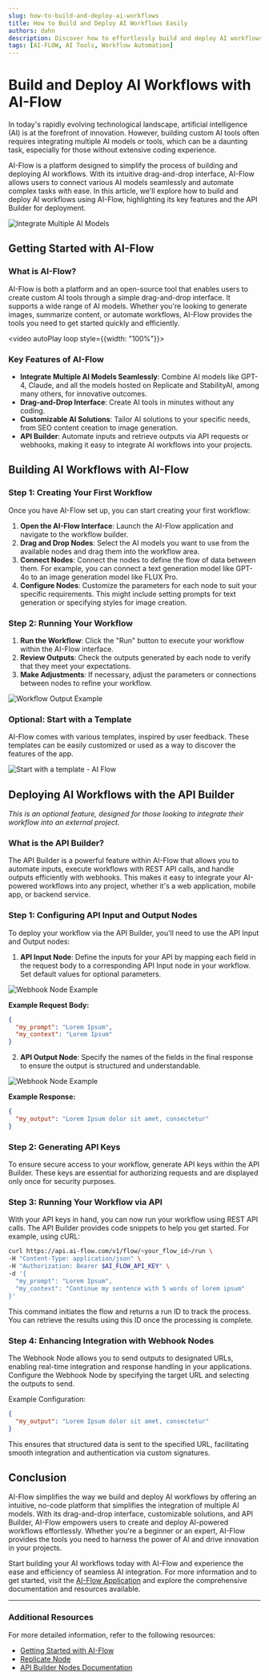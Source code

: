 ```yaml
---
slug: how-to-build-and-deploy-ai-workflows
title: How to Build and Deploy AI Workflows Easily
authors: dahn
description: Discover how to effortlessly build and deploy AI workflows using AI-Flow's intuitive drag-and-drop interface. Integrate multiple AI models and automate tasks without coding!
tags: [AI-FLOW, AI Tools, Workflow Automation]
---
```


<head>
  <meta name="twitter:card" content="summary_large_image"/>
  <meta name="twitter:title" content="How to Build and Deploy AI Workflows Easily" />
  <meta name="twitter:description" content="Discover how to effortlessly build and deploy AI workflows using AI-Flow's intuitive drag-and-drop interface. Integrate multiple AI models and automate tasks without coding!" />
  <meta name="twitter:creator" content="@AIFlowApp"/>
  <meta name="twitter:image" content="https://docs.ai-flow.net/img/blog-card-images/app-overview-r.png"/>
  <meta name="twitter:image:alt" content="AI-Flow Workflow Integration"/>
  <meta property="og:title" content="How to Build and Deploy AI Workflows Easily"/>
  <meta property="og:description" content="Discover how to effortlessly build and deploy AI workflows using AI-Flow's intuitive drag-and-drop interface. Integrate multiple AI models and automate tasks without coding!"/>
  <meta property="og:image" content="https://docs.ai-flow.net/img/blog-card-images/app-overview-r.png"/>
</head>

# Build and Deploy AI Workflows with AI-Flow

In today's rapidly evolving technological landscape, artificial intelligence (AI) is at the forefront of innovation. However, building custom AI tools often requires integrating multiple AI models or tools, which can be a daunting task, especially for those without extensive coding experience.

AI-Flow is a platform designed to simplify the process of building and deploying AI workflows. With its intuitive drag-and-drop interface, AI-Flow allows users to connect various AI models seamlessly and automate complex tasks with ease. In this article, we'll explore how to build and deploy AI workflows using AI-Flow, highlighting its key features and the API Builder for deployment.

![Integrate Multiple AI Models](/img/blog-images/connect-them-all.png)

## Getting Started with AI-Flow

### What is AI-Flow?

AI-Flow is both a platform and an open-source tool that enables users to create custom AI tools through a simple drag-and-drop interface. It supports a wide range of AI models. Whether you're looking to generate images, summarize content, or automate workflows, AI-Flow provides the tools you need to get started quickly and efficiently.

<video autoPlay loop style={{width: "100%"}}>

  <source src="https://ai-flow.net/video/ytb-dnd.mp4" type="video/mp4"/>
</video>

### Key Features of AI-Flow

- **Integrate Multiple AI Models Seamlessly**: Combine AI models like GPT-4, Claude, and all the models hosted on Replicate and StabilityAI, among many others, for innovative outcomes.
- **Drag-and-Drop Interface**: Create AI tools in minutes without any coding.
- **Customizable AI Solutions**: Tailor AI solutions to your specific needs, from SEO content creation to image generation.
- **API Builder**: Automate inputs and retrieve outputs via API requests or webhooks, making it easy to integrate AI workflows into your projects.

## Building AI Workflows with AI-Flow

### Step 1: Creating Your First Workflow

Once you have AI-Flow set up, you can start creating your first workflow:

1. **Open the AI-Flow Interface**: Launch the AI-Flow application and navigate to the workflow builder.
2. **Drag and Drop Nodes**: Select the AI models you want to use from the available nodes and drag them into the workflow area.
3. **Connect Nodes**: Connect the nodes to define the flow of data between them. For example, you can connect a text generation model like GPT-4o to an image generation model like FLUX Pro.
4. **Configure Nodes**: Customize the parameters for each node to suit your specific requirements. This might include setting prompts for text generation or specifying styles for image creation.

### Step 2: Running Your Workflow

1. **Run the Workflow**: Click the "Run" button to execute your workflow within the AI-Flow interface.
2. **Review Outputs**: Check the outputs generated by each node to verify that they meet your expectations.
3. **Make Adjustments**: If necessary, adjust the parameters or connections between nodes to refine your workflow.

![Workflow Output Example](/img/blog-images/coloring-page-workflow-output.png)

### Optional: Start with a Template

AI-Flow comes with various templates, inspired by user feedback. These templates can be easily customized or used as a way to discover the features of the app.

![Start with a template - AI Flow](/img/blog-images/templates.png)

## Deploying AI Workflows with the API Builder

_This is an optional feature, designed for those looking to integrate their workflow into an external project._

### What is the API Builder?

The API Builder is a powerful feature within AI-Flow that allows you to automate inputs, execute workflows with REST API calls, and handle outputs efficiently with webhooks. This makes it easy to integrate your AI-powered workflows into any project, whether it's a web application, mobile app, or backend service.

### Step 1: Configuring API Input and Output Nodes

To deploy your workflow via the API Builder, you'll need to use the API Input and Output nodes:

1. **API Input Node**: Define the inputs for your API by mapping each field in the request body to a corresponding API Input node in your workflow. Set default values for optional parameters.

![Webhook Node Example](/img/page-images/api-builder/api-builder-1.png)

**Example Request Body:**

```json
{
  "my_prompt": "Lorem Ipsum",
  "my_context": "Lorem Ipsum"
}
```

2. **API Output Node**: Specify the names of the fields in the final response to ensure the output is structured and understandable.

![Webhook Node Example](/img/page-images/api-builder/api-builder-2.png)

**Example Response:**

```json
{
  "my_output": "Lorem Ipsum dolor sit amet, consectetur"
}
```

### Step 2: Generating API Keys

To ensure secure access to your workflow, generate API keys within the API Builder. These keys are essential for authorizing requests and are displayed only once for security purposes.

### Step 3: Running Your Workflow via API

With your API keys in hand, you can now run your workflow using REST API calls. The API Builder provides code snippets to help you get started. For example, using cURL:

```bash
curl https://api.ai-flow.com/v1/flow/<your_flow_id>/run \
-H "Content-Type: application/json" \
-H "Authorization: Bearer $AI_FLOW_API_KEY" \
-d '{
  "my_prompt": "Lorem Ipsum",
  "my_context": "Continue my sentence with 5 words of lorem ipsum"
}'
```

This command initiates the flow and returns a run ID to track the process. You can retrieve the results using this ID once the processing is complete.

### Step 4: Enhancing Integration with Webhook Nodes

The Webhook Node allows you to send outputs to designated URLs, enabling real-time integration and response handling in your applications. Configure the Webhook Node by specifying the target URL and selecting the outputs to send.

Example Configuration:

```json
{
  "my_output": "Lorem Ipsum dolor sit amet, consectetur"
}
```

This ensures that structured data is sent to the specified URL, facilitating smooth integration and authentication via custom signatures.

## Conclusion

AI-Flow simplifies the way we build and deploy AI workflows by offering an intuitive, no-code platform that simplifies the integration of multiple AI models. With its drag-and-drop interface, customizable solutions, and API Builder, AI-Flow empowers users to create and deploy AI-powered workflows effortlessly. Whether you're a beginner or an expert, AI-Flow provides the tools you need to harness the power of AI and drive innovation in your projects.

Start building your AI workflows today with AI-Flow and experience the ease and efficiency of seamless AI integration. For more information and to get started, visit the [AI-Flow Application](https://app.ai-flow.net) and explore the comprehensive documentation and resources available.

---

### Additional Resources

For more detailed information, refer to the following resources:

- [Getting Started with AI-Flow](/blog/getting-started-with-ai-flow)
- [Replicate Node](/blog/replicate-node)
- [API Builder Nodes Documentation](/docs/pro-features/api-builder/api-nodes/)
